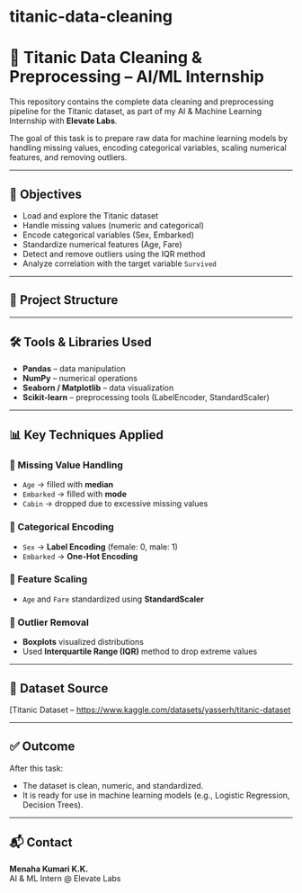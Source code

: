 # titanic-data-cleaning
# 🚢 Titanic Data Cleaning & Preprocessing – AI/ML Internship

This repository contains the complete data cleaning and preprocessing pipeline for the Titanic dataset, as part of my AI & Machine Learning Internship with **Elevate Labs**.

The goal of this task is to prepare raw data for machine learning models by handling missing values, encoding categorical variables, scaling numerical features, and removing outliers.

---

## 📌 Objectives

- Load and explore the Titanic dataset
- Handle missing values (numeric and categorical)
- Encode categorical variables (Sex, Embarked)
- Standardize numerical features (Age, Fare)
- Detect and remove outliers using the IQR method
- Analyze correlation with the target variable `Survived`

---

## 📁 Project Structure


---

## 🛠️ Tools & Libraries Used

- **Pandas** – data manipulation
- **NumPy** – numerical operations
- **Seaborn / Matplotlib** – data visualization
- **Scikit-learn** – preprocessing tools (LabelEncoder, StandardScaler)

---

## 📊 Key Techniques Applied

### 🔹 Missing Value Handling
- `Age` → filled with **median**
- `Embarked` → filled with **mode**
- `Cabin` → dropped due to excessive missing values

### 🔹 Categorical Encoding
- `Sex` → **Label Encoding** (female: 0, male: 1)
- `Embarked` → **One-Hot Encoding**

### 🔹 Feature Scaling
- `Age` and `Fare` standardized using **StandardScaler**

### 🔹 Outlier Removal
- **Boxplots** visualized distributions
- Used **Interquartile Range (IQR)** method to drop extreme values

---

## 🔗 Dataset Source

[Titanic Dataset – https://www.kaggle.com/datasets/yasserh/titanic-dataset

---

## ✅ Outcome

After this task:
- The dataset is clean, numeric, and standardized.
- It is ready for use in machine learning models (e.g., Logistic Regression, Decision Trees).

---

## 📬 Contact

**Menaha Kumari K.K.**  
AI & ML Intern @ Elevate Labs  
